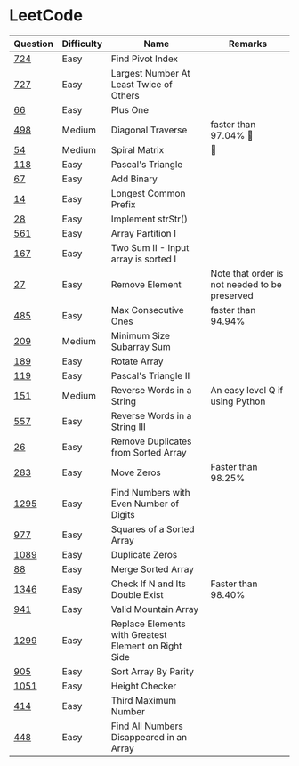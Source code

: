 # LeetCode

| Question                                                                                    | Difficulty | Name                                                 | Remarks                                       |
| ------------------------------------------------------------------------------------------- | ---------- | ---------------------------------------------------- | --------------------------------------------- |
| [724](https://leetcode.com/problems/find-pivot-index/)                                      | Easy       | Find Pivot Index                                     |                                               |
| [727](https://leetcode.com/problems/largest-number-at-least-twice-of-others/solution/)      | Easy       | Largest Number At Least Twice of Others              |                                               |
| [66](https://leetcode.com/problems/plus-one/)                                               | Easy       | Plus One                                             |                                               |
| [498](https://leetcode.com/problems/diagonal-traverse/)                                     | Medium     | Diagonal Traverse                                    | faster than 97.04% 🔁                          |
| [54](https://leetcode.com/problems/spiral-matrix/)                                          | Medium     | Spiral Matrix                                        | 🔁                                             |
| [118](https://leetcode.com/problems/pascals-triangle/)                                      | Easy       | Pascal's Triangle                                    |                                               |
| [67](https://leetcode.com/problems/add-binary/)                                             | Easy       | Add Binary                                           |                                               |
| [14](https://leetcode.com/problems/longest-common-prefix/)                                  | Easy       | Longest Common Prefix                                |                                               |
| [28](https://leetcode.com/problems/implement-strstr/)                                       | Easy       | Implement strStr()                                   |                                               |
| [561](https://leetcode.com/problems/array-partition-i/)                                     | Easy       | Array Partition I                                    |                                               |
| [167](https://leetcode.com/problems/two-sum-ii-input-array-is-sorted/)                      | Easy       | Two Sum II - Input array is sorted I                 |                                               |
| [27](https://leetcode.com/problems/remove-element/)                                         | Easy       | Remove Element                                       | Note that order is not needed to be preserved |
| [485](https://leetcode.com/problems/max-consecutive-ones/)                                  | Easy       | Max Consecutive Ones                                 | faster than 94.94%                            |
| [209](https://leetcode.com/problems/minimum-size-subarray-sum/)                             | Medium     | Minimum Size Subarray Sum                            |                                               |
| [189](https://leetcode.com/problems/rotate-array/)                                          | Easy       | Rotate Array                                         |                                               |
| [119](https://leetcode.com/problems/pascals-triangle-ii/)                                   | Easy       | Pascal's Triangle II                                 |                                               |
| [151](https://leetcode.com/problems/reverse-words-in-a-string/)                             | Medium     | Reverse Words in a String                            | An easy level Q if using Python               |
| [557](https://leetcode.com/problems/reverse-words-in-a-string-iii/)                         | Easy       | Reverse Words in a String III                        |                                               |
| [26](https://leetcode.com/problems/remove-duplicates-from-sorted-array/)                    | Easy       | Remove Duplicates from Sorted Array                  |                                               |
| [283](https://leetcode.com/problems/move-zeroes/)                                           | Easy       | Move Zeros                                           | Faster than 98.25%                            |
| [1295](https://leetcode.com/problems/find-numbers-with-even-number-of-digits/)              | Easy       | Find Numbers with Even Number of Digits              |                                               |
| [977](https://leetcode.com/problems/squares-of-a-sorted-array/)                             | Easy       | Squares of a Sorted Array                            |                                               |
| [1089](https://leetcode.com/problems/duplicate-zeros/)                                      | Easy       | Duplicate Zeros                                      |                                               |
| [88](https://leetcode.com/problems/merge-sorted-array/)                                     | Easy       | Merge Sorted Array                                   |                                               |
| [1346](https://leetcode.com/problems/check-if-n-and-its-double-exist/)                      | Easy       | Check If N and Its Double Exist                      | Faster than 98.40%                            |
| [941](https://leetcode.com/problems/valid-mountain-array/)                                  | Easy       | Valid Mountain Array                                 |                                               |
| [1299](https://leetcode.com/problems/replace-elements-with-greatest-element-on-right-side/) | Easy       | Replace Elements with Greatest Element on Right Side |                                               |
| [905](https://leetcode.com/problems/sort-array-by-parity/)                                  | Easy       | Sort Array By Parity                                 |                                               |
| [1051](https://leetcode.com/problems/height-checker/)                                       | Easy       | Height Checker                                       |                                               |
| [414](https://leetcode.com/problems/third-maximum-number/)                                  | Easy       | Third Maximum Number                                 |                                               |
| [448](https://leetcode.com/problems/find-all-numbers-disappeared-in-an-array/)              | Easy       | Find All Numbers Disappeared in an Array             |                                               |
